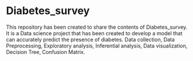 # Diabetes_survey
This repository has been created to share the contents of Diabetes_survey. It is a Data science project that has been created to develop a model that can accurately predict the presence of diabetes.
Data collection, Data Preprocessing, Exploratory analysis, Inferential analysis, Data visualization, Decision Tree, Confusion Matrix.
